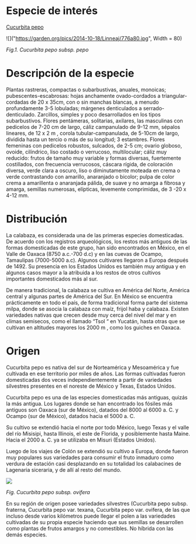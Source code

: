 # Especie de interés 
 [Cucurbita pepo](http://www.conabio.gob.mx/conocimiento/bioseguridad/pdf/20870_sg7.pdf)

![]("https://garden.org/pics/2014-10-18/Linneaj/776a80.jpg", Width = 80)

*Fig.1. Cucurbita pepo subsp. pepo*

# **Descripción de la especie**

Plantas rastreras, compactas o subarbustivas, anuales, monoicas; pubescentes-escabrosas: hojas anchamente ovado-cordados a triangular-cordadas de 20 x 35cm, con o sin manchas blancas, a menudo profundamente 3-5 lobuladas; márgenes denticulados a serrado-denticulado. Zarcillos, simples y poco desarrollados en los tipos subarbustivos. Flores pentámeras, solitarias, axilares, las masculinas con pedicelos de 7-20 cm de largo, cáliz campanulado de 9-12 mm, sépalos lineares, de 12 x 2 m , corola tubular-campanulada, de 5-10cm de largo, dividida hasta un tercio o más de su longitud; 3 estambres. Flores femeninas con pedicelos robustos, sulcados, de 2-5 cm; ovario globoso, ovoide, cilíndrico, liso costado o verrucoso, multilocular; cáliz muy reducido: frutos de tamaño muy variable y formas diversas, fuertemente costillados, con frecuencia verrucosos, cáscara rígida, de coloración diversa, verde clara a oscuro, liso o diminutamente moteada en crema o verde contrastando con amarillo, anaranjado o bicolor; pulpa de color crema a amarillenta o anaranjada pálida, de suave y no amarga a fibrosa y amarga, semillas numerosas, elípticas, levemente comprimidas, de 3 -20 x 4-12 mm.

# **Distribución**

La calabaza, es considerada una de las primeras especies domesticadas. De acuerdo con los registros arqueológicos, los restos más antiguos de las formas domesticadas de este grupo, han sido encontrados en México, en el Valle de Oaxaca (8750 a.c.-700 d.c) y en las cuevas de Ocampo, Tamaulipas (7000-5000 a.c). Algunos cultivares llegaron a Europa después de 1492. Su presencia en los Estados Unidos es también muy antigua y en algunos casos mayor a la atribuida a los restos de otros cultivos importantes domesticados más al sur.​

De manera tradicional, la calabaza se cultiva en América del Norte, América central y algunas partes de América del Sur. En México se encuentra prácticamente en todo el país, de forma tradicional forma parte del sistema milpa, donde se asocia la calabaza con maíz, frijol haba y calabaza. Existen variedades nativas que crecen desde muy cerca del nivel del mar y en climas semisecos, como el llamado “Tsol “ en Yucatán, hasta otras que se cultivan en altitudes mayores los 2000 m , como los guiches en Oaxaca.

# **Origen**

Cucurbita pepo es nativa del sur de Norteamérica y Mesoamérica​ y fue cultivada en ese territorio por miles de años. Las formas cultivadas fueron domesticadas dos veces independientemente a partir de variedades silvestres presentes en el noreste de México​ y Texas, Estados Unidos.​

Cucurbita pepo es una de las especies domesticadas más antiguas, quizás la más antigua. Los lugares donde se han encontrado los fósiles más antiguos son Oaxaca (sur de México), datados del 8000 al 6000 a. C. y Ocampo (sur de México), datados hacia el 5000 a. C.​

Su cultivo se extendió hacia el norte por todo México, luego Texas y el valle del río Misisipi, hasta Illinois, el este de Florida, y posiblemente hasta Maine.
Hacia el 2000 a. C. ya se utilizaba en Misuri (Estados Unidos).​

Luego de los viajes de Colón se extendió su cultivo a Europa, donde fueron muy populares sus variedades para consumir el fruto inmaduro como verdura de estación casi desplazando en su totalidad los calabacines de Lagenaria siceraria, y de allí al resto del mundo.​​

![](https://upload.wikimedia.org/wikipedia/commons/4/49/Goards.jpg)

*Fig. Cucurbita pepo subsp. ovifera*

En su región de origen posee variedades silvestres (Cucurbita pepo subsp. fraterna, Cucurbita pepo var. texana,​ Cucurbita pepo var. ovifera,  de las que incluso desde varios kilómetros puede llegar el polen a las variedades cultivadas de su propia especie haciendo que sus semillas se desarrollen como plantas de frutos amargos y no comestibles. No híbrida con las demás especies.

